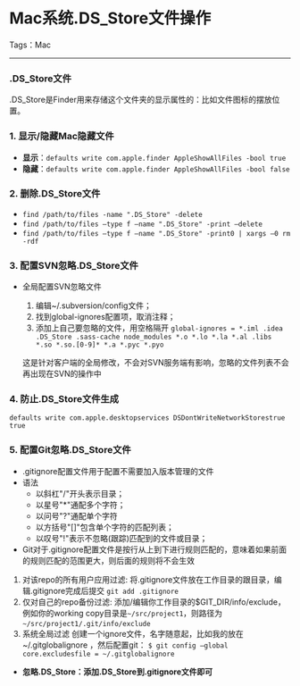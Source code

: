 # Mac系统.DS_Store文件操作

Tags：Mac

---

### **.DS_Store文件**
.DS_Store是Finder用来存储这个文件夹的显示属性的：比如文件图标的摆放位置。

### **1. 显示/隐藏Mac隐藏文件**
- **显示**：`defaults write com.apple.finder AppleShowAllFiles -bool true`
- **隐藏**：`defaults write com.apple.finder AppleShowAllFiles -bool false`

### **2. 删除.DS_Store文件**
+ `find /path/to/files -name ".DS_Store" -delete`
+ `find /path/to/files –type f –name ".DS_Store" -print –delete`
+ `find /path/to/files –type f –name ".DS_Store" -print0 | xargs –0 rm -rdf`

### **3. 配置SVN忽略.DS_Store文件**
 - 全局配置SVN忽略文件
    1. 编辑~/.subversion/config文件；
    2. 找到global-ignores配置项，取消注释；
    3. 添加上自己要忽略的文件，用空格隔开
    ```global-ignores = *.iml .idea .DS_Store .sass-cache node_modules *.o *.lo *.la *.al .libs *.so *.so.[0-9]* *.a *.pyc *.pyo```

    这是针对客户端的全局修改，不会对SVN服务端有影响，忽略的文件列表不会再出现在SVN的操作中

### **4. 防止.DS_Store文件生成**
```defaults write com.apple.desktopservices DSDontWriteNetworkStorestrue true```

### **5. 配置Git忽略.DS_Store文件**
- .gitignore配置文件用于配置不需要加入版本管理的文件
- 语法
    + 以斜杠"/"开头表示目录；
    + 以星号"*"通配多个字符；
    + 以问号"?"通配单个字符
    + 以方括号"[]"包含单个字符的匹配列表；
    + 以叹号"!"表示不忽略(跟踪)匹配到的文件或目录；
- Git对于.gitignore配置文件是按行从上到下进行规则匹配的，意味着如果前面的规则匹配的范围更大，则后面的规则将不会生效

1. 对该repo的所有用户应用过滤:
    将.gitignore文件放在工作目录的跟目录，编辑.gitignore完成后提交
```git add .gitignore```
2. 仅对自己的repo备份过滤:
    添加/编辑你工作目录的$GIT_DIR/info/exclude，例如你的working copy目录是`~/src/project1`，则路径为`~/src/project1/.git/info/exclude`
3. 系统全局过滤
    创建一个ignore文件，名字随意起，比如我的放在~/.gitglobalignore ，然后配置git：
    ```$ git config —global core.excludesfile = ~/.gitglobalignore```

- **忽略.DS_Store：添加.DS_Store到.gitignore文件即可**


